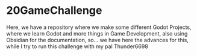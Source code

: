 # 20GameChallenge
Here, we have a repository where we make some different Godot Projects, where we learn Godot and more things in Game Development, also using Obsidian for the documentation, so... we have here the advances for this, while I try to run this challenge with my pal Thunder6698
